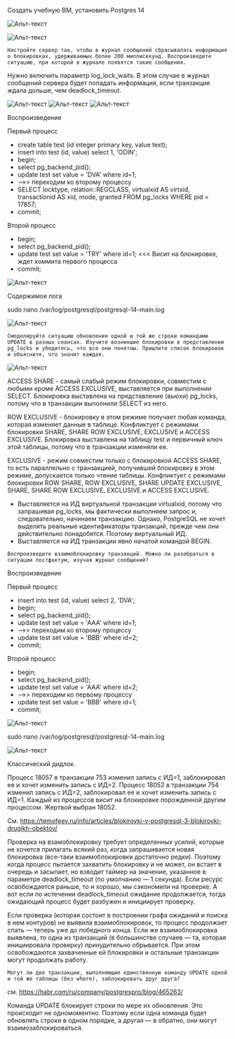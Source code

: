 Создать учебную ВМ, установить Postgres 14

![Альт-текст](https://i.ibb.co/2nxgszt/Home-Work6-1.png)

![Альт-текст](https://i.ibb.co/bvkLJTh/Home-Work6-2.png)

`Настройте сервер так, чтобы в журнал сообщений сбрасывалась информация о блокировках,
удерживаемых более 200 миллисекунд. Воспроизведите ситуацию, при которой в журнале
появятся такие сообщения.`

Нужно включить параметр log_lock_waits.
В этом случае в журнал сообщений сервера будет попадать информация, если транзакция ждала дольше, чем deadlock_timeout.

![Альт-текст](https://i.ibb.co/C71nkVv/Home-Work6-3.png)
![Альт-текст](https://i.ibb.co/4j7J4Mz/Home-Work6-4.png)
![Альт-текст](https://i.ibb.co/QJWs83n/Home-Work6-5.png)

Воспроизведение

Первый процесс
* create table test (id integer primary key, value text);
* insert into test (id, value) select 1, 'ODIN';
* begin;
* select pg_backend_pid();
* update test set value = 'DVA' where id=1;
* -->> переходим ко второму процессу
* SELECT locktype, relation::REGCLASS, virtualxid AS virtxid, transactionid AS xid, mode, granted FROM pg_locks WHERE pid = 17857;
* commit;

Второй процесс
* begin;
* select pg_backend_pid();
* update test set value = 'TRY' where id=1; <<< Висит на блокировке, ждет коммита первого процесса
* commit;

![Альт-текст](https://i.ibb.co/cN6HZ24/Home-Work6-6.png)

Содержимое лога 

sudo nano /var/log/postgresql/postgresql-14-main.log

![Альт-текст](https://i.ibb.co/LZ67YNq/Home-Work6-7.png)

`Смоделируйте ситуацию обновления одной и той же строки командами UPDATE в разных сеансах.
Изучите возникшие блокировки в представлении pg_locks и убедитесь, что все они понятны.
Пришлите список блокировок и объясните, что значит каждая.`

![Альт-текст](https://i.ibb.co/thqtSJH/Home-Work6-8.png)

ACCESS SHARE - самый слабый режим блокировки, совместим с любыми кроме ACCESS EXCLUSIVE, выставляется при выполнении SELECT. Блокировка выставлена на представление (вьюхи) pg_locks, потому что в транзакции выполнили SELECT из него.

ROW EXCLUSIVE - блокировку в этом режиме получает любая команда, которая изменяет данные в таблице. Конфликтует с режимами блокировки SHARE, SHARE ROW EXCLUSIVE, EXCLUSIVE и ACCESS EXCLUSIVE. Блокировка выставлена на таблицу test и первичный ключ этой таблицы, потому что в транзакции изменяли ее.

EXCLUSIVE - режим совместим только с блокировкой ACCESS SHARE, то есть параллельно с транзакцией, получившей блокировку в этом режиме, допускается только чтение таблицы. Конфликтует с режимами блокировки ROW SHARE, ROW EXCLUSIVE, SHARE UPDATE EXCLUSIVE, SHARE, SHARE ROW EXCLUSIVE, EXCLUSIVE и ACCESS EXCLUSIVE.
- Выставляется на ИД виртуальной транзакции virtualxid, потому что запрашивая pg_locks, мы фактически выполняем запрос и, следовательно, начинаем транзакцию. Однако, PostgreSQL не хочет выделять реальные идентификаторы транзакций, прежде чем они действительно понадобятся. Поэтому виртуальный ИД.
- Выставляется на ИД транзакции явно начатой командой BEGIN.

`Воспроизведите взаимоблокировку транзакций.
Можно ли разобраться в ситуации постфактум, изучая журнал сообщений?`

Воспроизведение

Первый процесс
* insert into test (id, value) select 2, 'DVA';
* begin;
* select pg_backend_pid();
* update test set value = 'AAA' where id=1;
* -->> переходим ко второму процессу
* update test set value = 'BBB' where id=2;
* commit;

Второй процесс
* begin;
* select pg_backend_pid();
* update test set value = 'AAA' where id=2;
* -->> переходим ко первому процессу
* update test set value = 'BBB' where id=1;
* commit;


![Альт-текст](https://i.ibb.co/Sn7tBGs/Home-Work6-9.png)

sudo nano /var/log/postgresql/postgresql-14-main.log

![Альт-текст](https://i.ibb.co/DGCNX7D/Home-Work6-10.png)

Классический дидлок.

Процесс 18057 в транзакции 753 изменил запись с ИД=1, заблокировал ее и хочет изменить запись с ИД=2.
Процесс 18052 в транзакции 754 изменил запись с ИД=2, заблокировал ее и хочет изменить запись с ИД=1.
Каждый из процессов висит на блокировке порожденной другим процессом.
Жертвой выбран 18052.

См. https://temofeev.ru/info/articles/blokirovki-v-postgresql-3-blokirovki-drugikh-obektov/

Проверка на взамоблокировку требует определенных усилий, которые не хочется прилагать всякий раз, когда запрашивается новая блокировка (все-таки взаимоблокировки достаточно редки). Поэтому когда процесс пытается захватить блокировку и не может, он встает в очередь и засыпает, но взводит таймер на значение, указанное в параметре deadlock_timeout (по умолчанию — 1 секунда). Если ресурс освобождается раньше, то и хорошо, мы сэкономили на проверке. А вот если по истечении deadlock_timeout ожидание продолжается, тогда ожидающий процесс будет разбужен и инициирует проверку.

Если проверка (которая состоит в построении графа ожиданий и поиска в нем контуров) не выявила взаимоблокировок, то процесс продолжает спать — теперь уже до победного конца. Если же взаимоблокировка выявлена, то одна из транзакций (в большинстве случаев — та, которая инициировала проверку) принудительно обрывается. При этом освобождаются захваченные ей блокировки и остальные транзакции могут продолжать работу.

`Могут ли две транзакции, выполняющие единственную команду UPDATE
одной и той же таблицы (без where), заблокировать друг друга?`

см. https://habr.com/ru/company/postgrespro/blog/465263/

Команда UPDATE блокирует строки по мере их обновления. Это происходит не одномоментно.
Поэтому если одна команда будет обновлять строки в одном порядке, а другая — в обратно, они могут взаимозаблокироваться.

